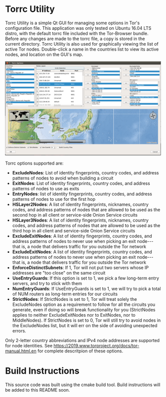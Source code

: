 # Torrc Utility
Torrc Utility is a simple Qt GUI for managing some options in Tor's configuration file. This application was only tested on Ubuntu 16.04 LTS distro, with the default torrc file included with the Tor-Browser bundle. Before any changes are made to the torrc file, a copy is stored in the current directory. Torrc Utility is also used for graphically viewing the list of active Tor nodes. Double-click a name in the countries list to view its active nodes, and location on the GUI's map.


![Alt text](./resources/torrc_utility_gui.png?raw=true "Torrc Utility")


Torrc options supported are:

<ul>
  <li><b>ExcludeNodes</b>: List of identity fingerprints, country codes, and address patterns of nodes to avoid when building a circuit</li>
  <li><b>ExitNodes</b>: List of identity fingerprints, country codes, and address patterns of nodes to use as exits</li>
  <li><b>EntryNodes</b>: list of identity fingerprints, country codes, and address patterns of nodes to use for the first hop  </li>
 
 <li><b> HSLayer2Nodes</b>: A list of identity fingerprints, nicknames, country codes, and address patterns of nodes that are allowed to be used as the second hop in all client or service-side Onion Service circuits</li>

 <li><b> HSLayer3Nodes</b>: A list of identity fingerprints, nicknames, country codes, and address patterns of nodes that are allowed to be used as the third hop in all client and service-side Onion Service circuits</li>

<li><b>  ExcludeExitNodes</b>: A list of identity fingerprints, country codes, and address patterns of nodes to never use when picking an exit node---that is, a node that delivers traffic for you outside the Tor network</li>

<li><b>  ExcludeExitNodes</b>: A list of identity fingerprints, country codes, and address patterns of nodes to never use when picking an exit node---that is, a node that delivers traffic for you outside the Tor network</li>
 <li><b>EnforceDistinctSubnets</b>: If 1, Tor will not put two servers whose IP addresses are "too close" on the same circuit</li>

 <li><b>UseEntryGuards</b>: If this option is set to 1, we pick a few long-term entry servers, and try to stick with them</li>

 <li><b>NumEntryGuards</b>: If UseEntryGuards is set to 1, we will try to pick a total of NUM routers as long-term entries for our circuits</li>

 <li><b>StrictNodes</b>: If StrictNodes is set to 1, Tor will treat solely the ExcludeNodes option as a requirement to follow for all the circuits you generate, even if doing so will break functionality for you (StrictNodes applies to neither ExcludeExitNodes nor to ExitNodes, nor to MiddleNodes). If StrictNodes is set to 0, Tor will still try to avoid nodes in the ExcludeNodes list, but it will err on the side of avoiding unexpected errors. </li>

</ul>


Only 2-letter country abbreviations and IPv4 node addresses are supported for node identities. See https://2019.www.torproject.org/docs/tor-manual.html.en for complete descritpion of these options.


# Build Instructions
This source code was built using the cmake build tool. Build instructions will be added to this README soon.



